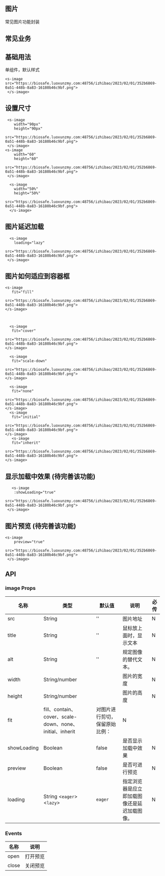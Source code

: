 ## 图片

常见图片功能封装


## 常见业务


## 基础用法

单组件，默认样式

<div>
  <s-image src="https://biosafe.luoxunzmy.com:48756/izhibao/2023/02/01/352b6869-0a51-448b-8a83-16180b46c9bf.png">
 </s-image>
</div>

```
<s-image src="https://biosafe.luoxunzmy.com:48756/izhibao/2023/02/01/352b6869-0a51-448b-8a83-16180b46c9bf.png">
 </s-image>
``` 


## 设置尺寸
<div class="flex items-baseline">
  <s-image
    width="90px"
    height="90px" 
    src="https://biosafe.luoxunzmy.com:48756/izhibao/2023/02/01/352b6869-0a51-448b-8a83-16180b46c9bf.png">
 </s-image>
<s-image
    width="60"
    height="60" 
    src="https://biosafe.luoxunzmy.com:48756/izhibao/2023/02/01/352b6869-0a51-448b-8a83-16180b46c9bf.png">
 </s-image>

  <s-image
    width="50%"
    height="50%" 
    src="https://biosafe.luoxunzmy.com:48756/izhibao/2023/02/01/352b6869-0a51-448b-8a83-16180b46c9bf.png">
  </s-image>

</div>

```
 <s-image
    width="90px"
    height="90px" 
    src="https://biosafe.luoxunzmy.com:48756/izhibao/2023/02/01/352b6869-0a51-448b-8a83-16180b46c9bf.png">
 </s-image>
<s-image
    width="60"
    height="60" 
    src="https://biosafe.luoxunzmy.com:48756/izhibao/2023/02/01/352b6869-0a51-448b-8a83-16180b46c9bf.png">
 </s-image>

  <s-image
    width="50%"
    height="50%" 
    src="https://biosafe.luoxunzmy.com:48756/izhibao/2023/02/01/352b6869-0a51-448b-8a83-16180b46c9bf.png">
  </s-image>
```

## 图片延迟加载
  <s-image
    loading="lazy"
    src="https://biosafe.luoxunzmy.com:48756/izhibao/2023/02/01/352b6869-0a51-448b-8a83-16180b46c9bf.png">
 </s-image>

```
  <s-image
    loading="lazy"
    src="https://biosafe.luoxunzmy.com:48756/izhibao/2023/02/01/352b6869-0a51-448b-8a83-16180b46c9bf.png">
 </s-image>

```

 ## 图片如何适应到容器框
 <div class="flex justify-evenly"> 
 <s-image
    fit="fill"
    src="https://biosafe.luoxunzmy.com:48756/izhibao/2023/02/01/352b6869-0a51-448b-8a83-16180b46c9bf.png">
 </s-image>

   <s-image
    fit="contain"
    src="https://biosafe.luoxunzmy.com:48756/izhibao/2023/02/01/352b6869-0a51-448b-8a83-16180b46c9bf.png">
 </s-image>

   <s-image
    fit="cover"
    src="https://biosafe.luoxunzmy.com:48756/izhibao/2023/02/01/352b6869-0a51-448b-8a83-16180b46c9bf.png">
 </s-image>

   <s-image
    fit="scale-down"
    src="https://biosafe.luoxunzmy.com:48756/izhibao/2023/02/01/352b6869-0a51-448b-8a83-16180b46c9bf.png">
 </s-image>

   <s-image
    fit="none"
    src="https://biosafe.luoxunzmy.com:48756/izhibao/2023/02/01/352b6869-0a51-448b-8a83-16180b46c9bf.png">
 </s-image>
   <s-image
    fit="initial"
    src="https://biosafe.luoxunzmy.com:48756/izhibao/2023/02/01/352b6869-0a51-448b-8a83-16180b46c9bf.png">
 </s-image>
    <s-image
    fit="inherit"
    src="https://biosafe.luoxunzmy.com:48756/izhibao/2023/02/01/352b6869-0a51-448b-8a83-16180b46c9bf.png">
 </s-image>
 </div>

 ```
<s-image
    fit="fill"
    src="https://biosafe.luoxunzmy.com:48756/izhibao/2023/02/01/352b6869-0a51-448b-8a83-16180b46c9bf.png">
 </s-image>



   <s-image
    fit="cover"
    src="https://biosafe.luoxunzmy.com:48756/izhibao/2023/02/01/352b6869-0a51-448b-8a83-16180b46c9bf.png">
 </s-image>

   <s-image
    fit="scale-down"
    src="https://biosafe.luoxunzmy.com:48756/izhibao/2023/02/01/352b6869-0a51-448b-8a83-16180b46c9bf.png">
 </s-image>

   <s-image
    fit="none"
    src="https://biosafe.luoxunzmy.com:48756/izhibao/2023/02/01/352b6869-0a51-448b-8a83-16180b46c9bf.png">
 </s-image>
   <s-image
    fit="initial"
    src="https://biosafe.luoxunzmy.com:48756/izhibao/2023/02/01/352b6869-0a51-448b-8a83-16180b46c9bf.png">
 </s-image>
    <s-image
    fit="inherit"
    src="https://biosafe.luoxunzmy.com:48756/izhibao/2023/02/01/352b6869-0a51-448b-8a83-16180b46c9bf.png">
 </s-image>

 ```
  

## 显示加载中效果 (待完善该功能)

   <s-image
    :showLoading="true"
    src="https://biosafe.luoxunzmy.com:48756/izhibao/2023/02/01/352b6869-0a51-448b-8a83-16180b46c9bf.png">
 </s-image>

```
   <s-image
    :showLoading="true"
    src="https://biosafe.luoxunzmy.com:48756/izhibao/2023/02/01/352b6869-0a51-448b-8a83-16180b46c9bf.png">
 </s-image>

```

## 图片预览 (待完善该功能)

   <s-image
    preview="true"
    src="https://biosafe.luoxunzmy.com:48756/izhibao/2023/02/01/352b6869-0a51-448b-8a83-16180b46c9bf.png">
 </s-image>

```
<s-image
    preview="true"
    src="https://biosafe.luoxunzmy.com:48756/izhibao/2023/02/01/352b6869-0a51-448b-8a83-16180b46c9bf.png">
 </s-image>
```

## API

### image Props
名称 | 类型 | 默认值 | 说明 | 必传
-- | -- | -- | -- | --
src | String | '' | 图片地址 | N
title | String | '' | 鼠标放上面时，显示文本 | N
alt | String | '' | 规定图像的替代文本。 | N
width | String/number | | 图片的宽度 | N
height | String/number | | 图片的高度 | N
fit | fill、contain、cover、scale-down、none、initial、inherit | 对图片进行剪切，保留原始比例：| N
showLoading | Boolean | false | 是否显示加载中效果 | N
preview | Boolean | false | 是否可进行预览 | N
loading | String <`eager`> <`lazy`> | `eager` | 指定浏览器是应立即加载图像还是延迟加载图像。| N


### Events

名称 | 说明
-- | --
open | 打开预览
close | 关闭预览



<style>
  .s-image {
    margin-right: 20px;
  }
</style>
